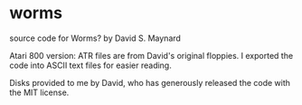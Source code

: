 # worms
source code for Worms? by David S. Maynard

Atari 800 version: ATR files are from David's original floppies. I exported the code into ASCII text files for easier reading.

Disks provided to me by David, who has generously released the code with the MIT license.
